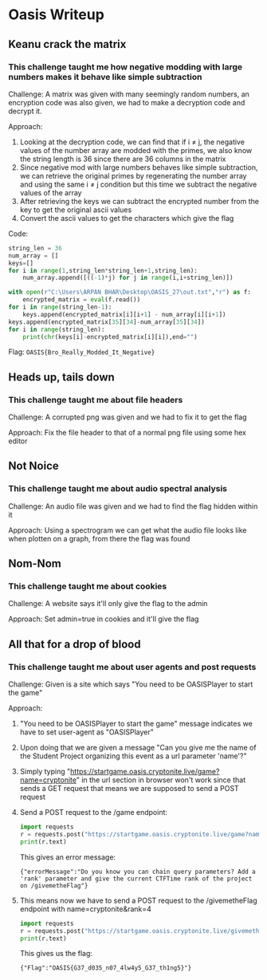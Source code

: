 # Oasis Writeup

## Keanu crack the matrix

### This challenge taught me how negative modding with large numbers makes it behave like simple subtraction

Challenge: A matrix was given with many seemingly random numbers, an encryption code was also given, we had to make a decryption code and decrypt it.

Approach: 

1. Looking at the decryption code, we can find that if i ≠ j, the negative values of the number array are modded with the primes, we also know the string length is 36 since there are 36 columns in the matrix
2. Since negative mod with large numbers behaves like simple subtraction, we can retrieve the original primes by regenerating the number array and using the same i ≠ j condition but this time we subtract the negative values of the array
3. After retrieving the keys we can subtract the encrypted number from the key to get the original ascii values
4. Convert the ascii values to get the characters which give the flag

Code:

```python
string_len = 36
num_array = []
keys=[]
for i in range(1,string_len*string_len+1,string_len):
    num_array.append([((-1)*j) for j in range(i,i+string_len)])

with open(r"C:\Users\ARPAN BHAR\Desktop\OASIS_27\out.txt","r") as f:
    encrypted_matrix = eval(f.read())
for i in range(string_len-1):
    keys.append(encrypted_matrix[i][i+1] - num_array[i][i+1])
keys.append(encrypted_matrix[35][34]-num_array[35][34])
for i in range(string_len):
    print(chr(keys[i]-encrypted_matrix[i][i]),end="")
```

Flag: `OASIS{Bro_Really_Modded_It_Negative}`

## Heads up, tails down

### This challenge taught me about file headers

Challenge: A corrupted png was given and we had to fix it to get the flag

Approach: Fix the file header to that of a normal png file using some hex editor

## Not Noice

### This challenge taught me about audio spectral analysis

Challenge: An audio file was given and we had to find the flag hidden within it

Approach: Using a spectrogram we can get what the audio file looks like when plotten on a graph, from there the flag was found

## Nom-Nom

### This challenge taught me about cookies

Challenge: A website says it'll only give the flag to the admin

Approach: Set admin=true in cookies and it'll give the flag

## All that for a drop of blood

### This challenge taught me about user agents and post requests

Challenge: Given is a site which says "You need to be OASISPlayer to start the game"

Approach: 

1. "You need to be OASISPlayer to start the game" message indicates we have to set user-agent as "OASISPlayer"
2. Upon doing that we are given a message "Can you give me the name of the Student Project organizing this event as a url parameter 'name'?"
3. Simply typing "https://startgame.oasis.cryptonite.live/game?name=cryptonite" in the url section in browser won't work since that sends a GET request that means we are supposed to send a POST request
4. Send a POST request to the /game endpoint:

    ```python
    import requests
    r = requests.post("https://startgame.oasis.cryptonite.live/game?name=cryptonite")
    print(r.text)
    ```
    This gives an error message:

    ```
    {"errorMessage":"Do you know you can chain query parameters? Add a 'rank' parameter and give the current CTFTime rank of the project on /givemetheFlag"}
    ```
5. This means now we have to send a POST request to the /givemetheFlag endpoint with name=cryptonite&rank=4

    ```python
    import requests
    r = requests.post("https://startgame.oasis.cryptonite.live/givemetheFlag?name=cryptonite&rank=4",headers = {'User-Agent': 'OASISPlayer'})
    print(r.text)
    ```
    This gives us the flag:
    ```
    {"Flag":"OASIS{G37_d035_n07_4lw4y5_G37_th1ng5}"}
    ```